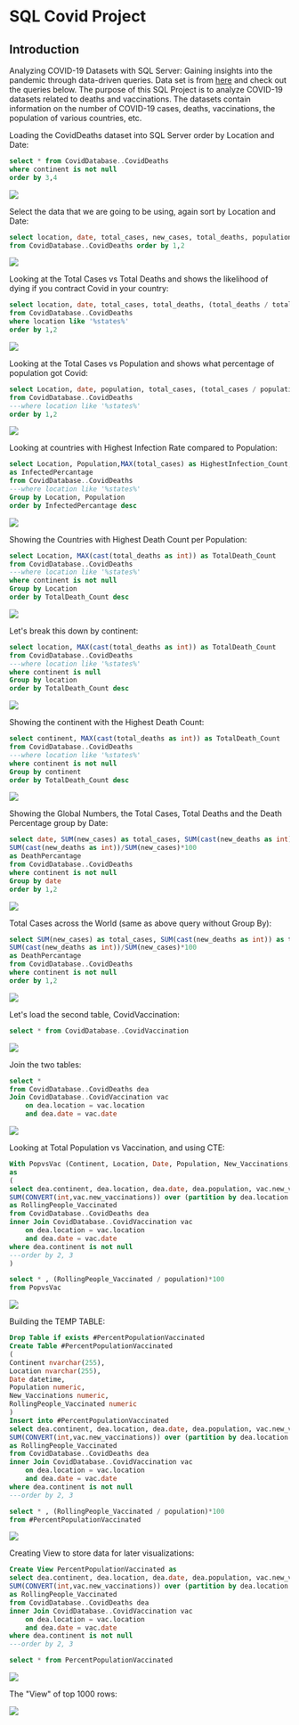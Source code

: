 # SQL Covid Project

## Introduction

Analyzing COVID-19 Datasets with SQL Server: Gaining insights into the pandemic through data-driven queries. Data set is from [here](https://ourworldindata.org/covid-deaths) and check out the queries below. The purpose of this SQL Project is to analyze COVID-19 datasets related to deaths and vaccinations. The datasets contain information on the number of COVID-19 cases, deaths, vaccinations, the population of various countries, etc.

Loading the CovidDeaths dataset into SQL Server order by Location and Date:

```sql
select * from CovidDatabase..CovidDeaths
where continent is not null
order by 3,4
```

<image src="/resources/1.jpg"/>

Select the data that we are going to be using, again sort by Location and Date:

```sql
select location, date, total_cases, new_cases, total_deaths, population
from CovidDatabase..CovidDeaths order by 1,2
```
<image src="/resources/2.jpg"/>

Looking at the Total Cases vs Total Deaths and shows the likelihood of dying if you contract Covid in your country:

```sql
select location, date, total_cases, total_deaths, (total_deaths / total_cases)*100 as DeathPercantage
from CovidDatabase..CovidDeaths 
where location like '%states%'
order by 1,2
```

<image src="/resources/3.jpg"/>

Looking at the Total Cases vs Population and shows what percentage of population got Covid:

```sql
select Location, date, population, total_cases, (total_cases / population)*100 as InfectedPercantage
from CovidDatabase..CovidDeaths 
---where location like '%states%'
order by 1,2
```
<image src="/resources/4.jpg"/>

Looking at countries with Highest Infection Rate compared to Population:

```sql
select Location, Population,MAX(total_cases) as HighestInfection_Count,MAX((total_cases / population))*100
as InfectedPercantage
from CovidDatabase..CovidDeaths 
---where location like '%states%'
Group by Location, Population
order by InfectedPercantage desc
```
<image src="/resources/5.jpg"/>

Showing the Countries with Highest Death Count per Population:

```sql
select Location, MAX(cast(total_deaths as int)) as TotalDeath_Count
from CovidDatabase..CovidDeaths 
---where location like '%states%'
where continent is not null
Group by Location
order by TotalDeath_Count desc
```

<image src="/resources/6.jpg"/>

Let's break this down by continent:

```sql
select location, MAX(cast(total_deaths as int)) as TotalDeath_Count
from CovidDatabase..CovidDeaths 
---where location like '%states%'
where continent is null
Group by location
order by TotalDeath_Count desc
```

<image src="/resources/7.jpg"/>

Showing the continent with the Highest Death Count:

```sql
select continent, MAX(cast(total_deaths as int)) as TotalDeath_Count
from CovidDatabase..CovidDeaths 
---where location like '%states%'
where continent is not null
Group by continent
order by TotalDeath_Count desc
```

<image src="/resources/8.jpg"/>

Showing the Global Numbers, the Total Cases, Total Deaths and the Death Percentage group by Date:

```sql
select date, SUM(new_cases) as total_cases, SUM(cast(new_deaths as int)) as total_deaths,
SUM(cast(new_deaths as int))/SUM(new_cases)*100
as DeathPercantage
from CovidDatabase..CovidDeaths 
where continent is not null
Group by date
order by 1,2
```

<image src="/resources/9.jpg"/>

Total Cases across the World (same as above query without Group By):

```sql
select SUM(new_cases) as total_cases, SUM(cast(new_deaths as int)) as total_deaths,
SUM(cast(new_deaths as int))/SUM(new_cases)*100
as DeathPercantage
from CovidDatabase..CovidDeaths 
where continent is not null
order by 1,2
```

<image src="/resources/10.jpg"/>

Let's load the second table, CovidVaccination:

```sql
select * from CovidDatabase..CovidVaccination 
```
<image src="/resources/11.jpg"/>

Join the two tables:

```sql
select *
from CovidDatabase..CovidDeaths dea
Join CovidDatabase..CovidVaccination vac
	on dea.location = vac.location
	and dea.date = vac.date
```

<image src="/resources/12.jpg"/>

Looking at Total Population vs Vaccination, and using CTE:

```sql
With PopvsVac (Continent, Location, Date, Population, New_Vaccinations, RollingPeople_Vaccinated )
as
(
select dea.continent, dea.location, dea.date, dea.population, vac.new_vaccinations, 
SUM(CONVERT(int,vac.new_vaccinations)) over (partition by dea.location order by dea.location, dea.date)
as RollingPeople_Vaccinated 
from CovidDatabase..CovidDeaths dea
inner Join CovidDatabase..CovidVaccination vac
	on dea.location = vac.location
	and dea.date = vac.date
where dea.continent is not null
---order by 2, 3
)

select * , (RollingPeople_Vaccinated / population)*100
from PopvsVac
```

<image src="/resources/13.jpg"/>

Building the TEMP TABLE:

```sql
Drop Table if exists #PercentPopulationVaccinated
Create Table #PercentPopulationVaccinated
(
Continent nvarchar(255),
Location nvarchar(255),
Date datetime,
Population numeric,
New_Vaccinations numeric,
RollingPeople_Vaccinated numeric
)
Insert into #PercentPopulationVaccinated
select dea.continent, dea.location, dea.date, dea.population, vac.new_vaccinations, 
SUM(CONVERT(int,vac.new_vaccinations)) over (partition by dea.location order by dea.location, dea.date)
as RollingPeople_Vaccinated 
from CovidDatabase..CovidDeaths dea
inner Join CovidDatabase..CovidVaccination vac
	on dea.location = vac.location
	and dea.date = vac.date
where dea.continent is not null
---order by 2, 3
```

```sql
select * , (RollingPeople_Vaccinated / population)*100
from #PercentPopulationVaccinated
```

<image src="/resources/14.jpg"/>

Creating View to store data for later visualizations:

```sql
Create View PercentPopulationVaccinated as
select dea.continent, dea.location, dea.date, dea.population, vac.new_vaccinations, 
SUM(CONVERT(int,vac.new_vaccinations)) over (partition by dea.location order by dea.location, dea.date)
as RollingPeople_Vaccinated 
from CovidDatabase..CovidDeaths dea
inner Join CovidDatabase..CovidVaccination vac
	on dea.location = vac.location
	and dea.date = vac.date
where dea.continent is not null
---order by 2, 3

select * from PercentPopulationVaccinated
```
<image src="/resources/15.jpg"/>

The "View" of top 1000 rows:

<image src="/resources/View_top_1000.jpg"/>






